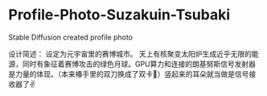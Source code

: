 # Profile-Photo-Suzakuin-Tsubaki
Stable Diffusion created profile photo


设计简述：
设定为元宇宙里的赛博城市。
天上有核聚变太阳炉生成近乎无限的能源，同时有象征着赛博攻击的绿色月球。GPU算力和连接的朗基努斯信号发射器是力量的体现。（本来椿手里的双刀换成了双卡🤣）竖起来的耳朵就当做是信号接收器了✌
